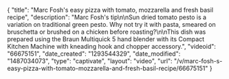 {
    "title": "Marc Fosh's easy pizza with tomato, mozzarella and fresh basil recipe",
    "description": "Marc Fosh's tip\n\nSun dried tomato pesto is a variation on traditional green pesto. Why not try it with pasta, smeared on bruschetta or brushed on a chicken before roasting?\n\nThis dish was prepared using the Braun Multiquick 5 hand blender with its Compact Kitchen Machine with kneading hook and chopper accessory.",
    "videoid": "66675151",
    "date_created": "1293544329",
    "date_modified": "1487034073",
    "type": "captivate",
    "layout": "video",
    "url": "\/v\/marc-fosh-s-easy-pizza-with-tomato-mozzarella-and-fresh-basil-recipe\/66675151"
}